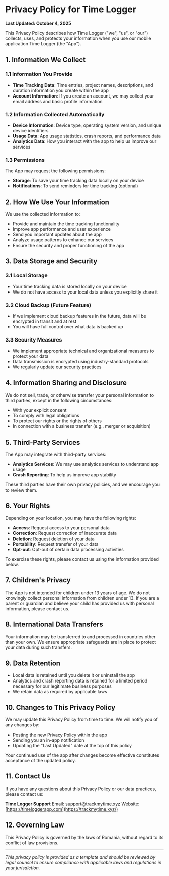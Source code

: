 # Privacy Policy for Time Logger

**Last Updated: October 4, 2025**

This Privacy Policy describes how Time Logger ("we", "us", or "our") collects, uses, and protects your information when you use our mobile application Time Logger (the "App").

## 1. Information We Collect

### 1.1 Information You Provide
- **Time Tracking Data**: Time entries, project names, descriptions, and duration information you create within the app
- **Account Information**: If you create an account, we may collect your email address and basic profile information

### 1.2 Information Collected Automatically
- **Device Information**: Device type, operating system version, and unique device identifiers
- **Usage Data**: App usage statistics, crash reports, and performance data
- **Analytics Data**: How you interact with the app to help us improve our services

### 1.3 Permissions
The App may request the following permissions:
- **Storage**: To save your time tracking data locally on your device
- **Notifications**: To send reminders for time tracking (optional)

## 2. How We Use Your Information

We use the collected information to:
- Provide and maintain the time tracking functionality
- Improve app performance and user experience
- Send you important updates about the app
- Analyze usage patterns to enhance our services
- Ensure the security and proper functioning of the app

## 3. Data Storage and Security

### 3.1 Local Storage
- Your time tracking data is stored locally on your device
- We do not have access to your local data unless you explicitly share it

### 3.2 Cloud Backup (Future Feature)
- If we implement cloud backup features in the future, data will be encrypted in transit and at rest
- You will have full control over what data is backed up

### 3.3 Security Measures
- We implement appropriate technical and organizational measures to protect your data
- Data transmission is encrypted using industry-standard protocols
- We regularly update our security practices

## 4. Information Sharing and Disclosure

We do not sell, trade, or otherwise transfer your personal information to third parties, except in the following circumstances:
- With your explicit consent
- To comply with legal obligations
- To protect our rights or the rights of others
- In connection with a business transfer (e.g., merger or acquisition)

## 5. Third-Party Services

The App may integrate with third-party services:
- **Analytics Services**: We may use analytics services to understand app usage
- **Crash Reporting**: To help us improve app stability

These third parties have their own privacy policies, and we encourage you to review them.

## 6. Your Rights

Depending on your location, you may have the following rights:
- **Access**: Request access to your personal data
- **Correction**: Request correction of inaccurate data
- **Deletion**: Request deletion of your data
- **Portability**: Request transfer of your data
- **Opt-out**: Opt-out of certain data processing activities

To exercise these rights, please contact us using the information provided below.

## 7. Children's Privacy

The App is not intended for children under 13 years of age. We do not knowingly collect personal information from children under 13. If you are a parent or guardian and believe your child has provided us with personal information, please contact us.

## 8. International Data Transfers

Your information may be transferred to and processed in countries other than your own. We ensure appropriate safeguards are in place to protect your data during such transfers.

## 9. Data Retention

- Local data is retained until you delete it or uninstall the app
- Analytics and crash reporting data is retained for a limited period necessary for our legitimate business purposes
- We retain data as required by applicable laws

## 10. Changes to This Privacy Policy

We may update this Privacy Policy from time to time. We will notify you of any changes by:
- Posting the new Privacy Policy within the app
- Sending you an in-app notification
- Updating the "Last Updated" date at the top of this policy

Your continued use of the app after changes become effective constitutes acceptance of the updated policy.

## 11. Contact Us

If you have any questions about this Privacy Policy or our data practices, please contact us:

**Time Logger Support**
Email: support@trackmytime.xyz
Website: [https://timeloggerapp.com](https://trackmytime.xyz/)

## 12. Governing Law

This Privacy Policy is governed by the laws of Romania, without regard to its conflict of law provisions.

---

*This privacy policy is provided as a template and should be reviewed by legal counsel to ensure compliance with applicable laws and regulations in your jurisdiction.*
